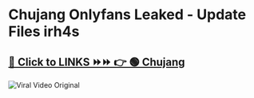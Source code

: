 
 # Chujang Onlyfans Leaked - Update Files irh4s

## <h2><a href="https://clipsfans.com/Chujang&ref=git">🔗 Click to LINKS ⏩⏩ 👉 🟢 Chujang </a></h2>

<a href="https://clipsfans.com/Chujang&ref=git" rel="nofollow" data-target="animated-image.originalLink"><img src="https://i.ibb.co.com/xMMVF88/686577567.gif" alt="Viral Video Original" style="max-width: 100%; display: inline-block;" data-target="animated-image.originalImage"></a>

